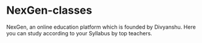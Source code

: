 # NexGen-classes
NexGen, an online education platform which is founded by Divyanshu. Here you can study according to your Syllabus by top teachers.
